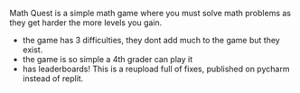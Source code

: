 Math Quest is a simple math game where you must solve math problems as they get harder the more levels you gain.
- the game has 3 difficulties, they dont add much to the game but they exist.
- the game is so simple a 4th grader can play it
- has leaderboards!
This is a reupload full of fixes, published on pycharm instead of replit.

